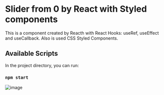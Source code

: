 # Slider from 0 by React with Styled components

This is a component created by Reacth with React Hooks: useRef, useEffect and useCallback.
Also is used CSS Styled Components.

## Available Scripts

In the project directory, you can run:

### `npm start`

![image](https://user-images.githubusercontent.com/70136337/126038469-2c6e7c8f-44a9-438c-891a-fd166f72e6bf.png)
